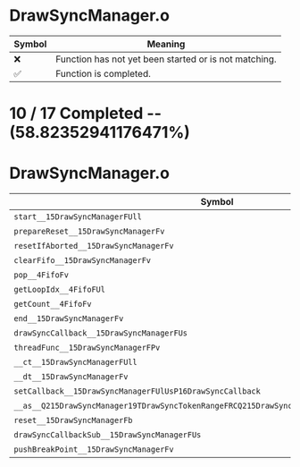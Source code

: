 # DrawSyncManager.o
| Symbol | Meaning 
| ------------- | ------------- 
| :x: | Function has not yet been started or is not matching. 
| :white_check_mark: | Function is completed. 


# 10 / 17 Completed -- (58.82352941176471%)
# DrawSyncManager.o
| Symbol | Decompiled? |
| ------------- | ------------- |
| `start__15DrawSyncManagerFUll` | :white_check_mark: |
| `prepareReset__15DrawSyncManagerFv` | :white_check_mark: |
| `resetIfAborted__15DrawSyncManagerFv` | :white_check_mark: |
| `clearFifo__15DrawSyncManagerFv` | :white_check_mark: |
| `pop__4FifoFv` | :white_check_mark: |
| `getLoopIdx__4FifoFUl` | :white_check_mark: |
| `getCount__4FifoFv` | :white_check_mark: |
| `end__15DrawSyncManagerFv` | :white_check_mark: |
| `drawSyncCallback__15DrawSyncManagerFUs` | :x: |
| `threadFunc__15DrawSyncManagerFPv` | :x: |
| `__ct__15DrawSyncManagerFUll` | :x: |
| `__dt__15DrawSyncManagerFv` | :white_check_mark: |
| `setCallback__15DrawSyncManagerFUlUsP16DrawSyncCallback` | :x: |
| `__as__Q215DrawSyncManager19TDrawSyncTokenRangeFRCQ215DrawSyncManager19TDrawSyncTokenRange` | :x: |
| `reset__15DrawSyncManagerFb` | :x: |
| `drawSyncCallbackSub__15DrawSyncManagerFUs` | :x: |
| `pushBreakPoint__15DrawSyncManagerFv` | :white_check_mark: |
